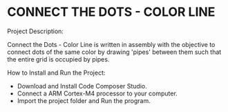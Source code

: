 # CONNECT THE DOTS - COLOR LINE


Project Description: 

Connect the Dots - Color Line is written in assembly with the objective to connect dots of the same color by drawing 'pipes'
between them such that the entire grid is occupied by pipes. 


How to Install and Run the Project: 

 * Download and Install Code Composer Studio. 
 * Connect a ARM Cortex-M4 processor to your computer.
 * Import the project folder and Run the program. 

